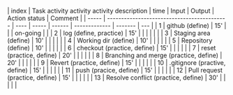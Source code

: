 | index | Task activity activity activity description | time | Input | Output | Action status | Comment |
| ----- | ------------------------------------------- | ---- | ----- | ------ | ------------- | ------- | --- |
| 1     | github (define)                             | 15'  |       |        | on-going      |         |
| 2     | log (define, practice)                      | 15'  |       |        |               |         |     |
| 3     | Staging area (define)                       | 10'  |       |        |               |         |
| 4     | Working dir (define)                        | 10'  |       |        |               |         |
| 5     | Repository (define)                         | 10'  |       |        |               |         |
| 6     | checkout (practice, define)                 | 15'  |       |        |               |         |
| 7     | reset (practice, define)                    | 20'  |       |        |               |         |
| 8     | Branching and merge (practice, define)      | 20'  |       |        |               |         |
| 9     | Revert (practice, define)                   | 15'  |       |        |               |         |
| 10    | .gitignore (practive, define)               | 15'  |       |        |               |         |
| 11    | push (pracice, define)                      | 15'  |       |        |               |         |
| 12    | Pull request (practice, define)             | 15'  |       |        |               |         |
| 13    | Resolve conflict (practice, define)         | 30'  |       |        |               |         |
